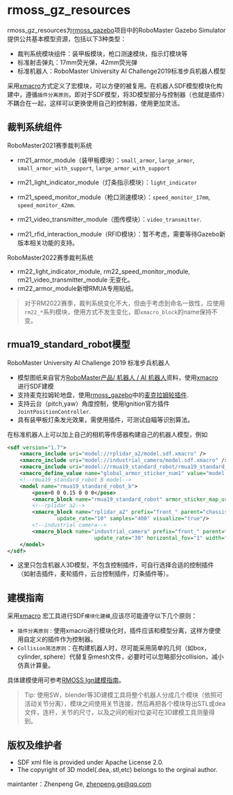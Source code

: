 # rmoss_gz_resources

rmoss_gz_resources为[rmoss_gazebo](https://github.com/robomaster-oss/rmoss_gazebo)项目中的RoboMaster Gazebo Simulator提供公共基本模型资源，包括以下3种类型：

* 裁判系统模块组件：装甲板模块，枪口测速模块，指示灯模块等
* 标准射击弹丸：17mm荧光弹，42mm荧光弹
* 标准机器人：RoboMaster University AI Challenge2019标准步兵机器人模型

采用[xmacro](https://github.com/gezp/xmacro)方式定义了宏模块，可以方便的被复用。在机器人SDF模型模块化构建中，遵循`插件分离原则`，即对于SDF模型，将3D模型部分与控制器（也就是插件）不耦合在一起，这样可以更换使用自己的控制器，使用更加灵活。

## 裁判系统组件

RoboMaster2021赛季裁判系统

* rm21_armor_module（装甲板模块）：`small_armor`, `large_armor`, `small_armor_with_support`, `large_armor_with_support`
* rm21_light_indicator_module（灯条指示模块）：`light_indicator` 
* rm21_speed_monitor_module（枪口测速模块）：`speed_monitor_17mm`, `speed_monitor_42mm`.

* rm21_video_transmitter_module（图传模块）：`video_transmitter`.

* rm21_rfid_interaction_module（RFID模块）：暂不考虑，需要等待Gazebo新版本相关功能的支持。

RoboMaster2022赛季裁判系统

* rm22_light_indicator_module, rm22_speed_monitor_module, rm21_video_transmitter_module 无变化。
* rm22_armor_module新增RMUA专用贴纸。

> 对于RM2022赛季，裁判系统变化不大，但由于考虑到命名一致性，应使用`rm22_*`系列模块，使用方式不发生变化，即`xmacro_block`的name保持不变。

## rmua19_standard_robot模型

RoboMaster University AI Challenge 2019 标准步兵机器人

 * 模型图纸来自官方[RoboMaster产品/ 机器人 / AI 机器人](https://www.robomaster.com/zh-CN/products/components/detail/1839)资料，使用[xmacro](https://github.com/gezp/xmacro) 进行SDF建模
 * 支持麦克拉姆轮地盘，使用[rmoss_gazebo](https://github.com/robomaster-oss/rmoss_gazebo)中的[麦克拉姆轮插件](https://github.com/robomaster-oss/rmoss_gazebo/tree/main/rmoss_gz_plugins/src/mecanum_drive2).
 * 支持云台（pitch,yaw）角度控制，使用Ignition官方插件`JointPositionController`.
 * 具有装甲板灯条发光效果，需使用插件，可测试自瞄等识别算法。

在标准机器人上可以加上自己的相机等传感器构建自己的机器人模型，例如

```xml
<sdf version="1.7">   
	<xmacro_include uri="model://rplidar_a2/model.sdf.xmacro" />
    <xmacro_include uri="model://industrial_camera/model.sdf.xmacro" />
    <xmacro_include uri="model://rmua19_standard_robot/rmua19_standard_robot.def.xmacro" />
	<xmacro_define_value name="global_armor_sticker_num1" value="model://rm21_armor_module/materials/textures/armor_sticker_num1.png" />
    <!--rmua19_standard_robot B model-->
    <model name="rmua19_standard_robot_b">
        <pose>0 0 0.15 0 0 0</pose>
        <xmacro_block name="rmua19_standard_robot" armor_sticker_map_uri="${armor_sticker_map_uri}"/>
        <!--rplidar a2-->
        <xmacro_block name="rplidar_a2" prefix="front_" parent="chassis" pose="0.155 0 0.1 0 0 0"
                update_rate="10" samples="400" visualize="true"/>
        <!--industrial camera-->
        <xmacro_block name="industrial_camera" prefix="front_" parent="gimbal_pitch" pose="0.1 0 0.045 0 0 0"
                            update_rate="30" horizontal_fov="1" width="640" height="480"/>
    </model>
</sdf>
```

* 这里只包含机器人3D模型，不包含控制插件，可自行选择合适的控制插件（如射击插件，麦轮插件，云台控制插件，灯条插件等）。

## 建模指南

采用[xmacro](https://github.com/gezp/xmacro) 宏工具进行SDF`模块化建模`,应该尽可能遵守以下几个原则：

* `插件分离原则` : 使用xmacro进行模块化时，插件应该和模型分离，这样方便使用自定义的插件作为控制器。
* `Collision简洁原则`：在构建机器人<collision>时，尽可能采用简单的几何（如box，cylinder, sphere）代替复杂mesh文件，必要时可以忽略部分collision，减小仿真计算量。

具体建模使用可参考[RMOSS Ign建模指南](https://robomaster-oss.github.io/rmoss_tutorials/#/developer_guides/rmoss_gazebo_modeling)。

> Tip: 使用SW，blender等3D建模工具将整个机器人分成几个模块（依照可活动关节分离），模块之间使用关节连接，然后再把各个模块导出STL或dea文件，连杆，关节的尺寸，以及之间的相对位姿可在3D建模工具测量得到。

## 版权及维护者

* SDF xml file is provided under Apache License 2.0.
* The copyright of 3D model(.dea,.stl,etc) belongs to the orginal author.

maintanter：Zhenpeng Ge, zhenpeng.ge@qq.com

